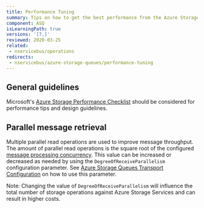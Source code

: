 ```yaml
---
title: Performance Tuning
summary: Tips on how to get the best performance from the Azure Storage Queues transport
component: ASQ
isLearningPath: true
versions: '[7,]'
reviewed: 2020-03-25
related:
 - nservicebus/operations
redirects:
 - nservicebus/azure-storage-queues/performance-tuning
---
```


## General guidelines

Microsoft's [Azure Storage Performance Checklist](https://docs.microsoft.com/en-us/azure/storage/storage-performance-checklist) should be considered for performance tips and design guidelines.

## Parallel message retrieval

Multiple parallel read operations are used to improve message throughput. The amount of parallel read operations is the square root of the configured [message processing concurrency](/nservicebus/operations/tuning.md). This value can be increased or decreased as needed by using the `DegreeOfReceiveParallelism` configuration parameter. See [Azure Storage Queues Transport Configuration](/transports/azure-storage-queues/configuration.md) on how to use this parameter.

Note: Changing the value of `DegreeOfReceiveParallelism` will influence the total number of storage operations against Azure Storage Services and can result in higher costs.